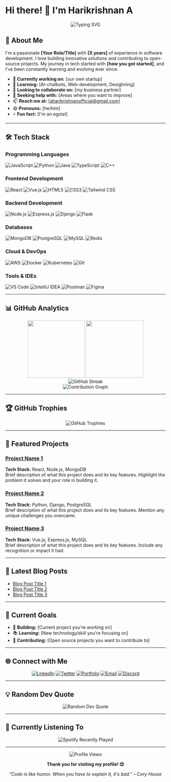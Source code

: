 # Hi there! 👋 I'm Harikrishnan A

<div align="center">
  <img src="https://readme-typing-svg.herokuapp.com?font=Fira+Code&pause=1000&color=2196F3&center=true&vCenter=true&width=435&lines=Full+Stack+Developer;Software+Engineer;Prompt+Engineer;Problem+Solver;Tech+Enthusiast" alt="Typing SVG" />
</div>

## 🚀 About Me

I'm a passionate **[Your Role/Title]** with **[X years]** of experience in software development. I love building innovative solutions and contributing to open-source projects. My journey in tech started with **[how you got started]**, and I've been constantly learning and evolving ever since.

- 🔭 **Currently working on:** [our own startup]
- 🌱 **Learning:** [AI-chatbots, Web-development, Desighning]
- 👯 **Looking to collaborate on:** [my business partner]
- 🤔 **Seeking help with:** [Areas where you want to improve]
- 📫 **Reach me at:** [aharikrishnanofficial@gmail.com]
- 😄 **Pronouns:** [he/him]
- ⚡ **Fun fact:** [I'm an egoist]

---

## 🛠️ Tech Stack

### Programming Languages
![JavaScript](https://img.shields.io/badge/JavaScript-F7DF1E?style=for-the-badge&logo=javascript&logoColor=black)
![Python](https://img.shields.io/badge/Python-3776AB?style=for-the-badge&logo=python&logoColor=white)
![Java](https://img.shields.io/badge/Java-ED8B00?style=for-the-badge&logo=java&logoColor=white)
![TypeScript](https://img.shields.io/badge/TypeScript-007ACC?style=for-the-badge&logo=typescript&logoColor=white)
![C++](https://img.shields.io/badge/C++-00599C?style=for-the-badge&logo=c%2B%2B&logoColor=white)

### Frontend Development
![React](https://img.shields.io/badge/React-20232A?style=for-the-badge&logo=react&logoColor=61DAFB)
![Vue.js](https://img.shields.io/badge/Vue.js-35495E?style=for-the-badge&logo=vue.js&logoColor=4FC08D)
![HTML5](https://img.shields.io/badge/HTML5-E34F26?style=for-the-badge&logo=html5&logoColor=white)
![CSS3](https://img.shields.io/badge/CSS3-1572B6?style=for-the-badge&logo=css3&logoColor=white)
![Tailwind CSS](https://img.shields.io/badge/Tailwind_CSS-38B2AC?style=for-the-badge&logo=tailwind-css&logoColor=white)

### Backend Development
![Node.js](https://img.shields.io/badge/Node.js-43853D?style=for-the-badge&logo=node.js&logoColor=white)
![Express.js](https://img.shields.io/badge/Express.js-404D59?style=for-the-badge)
![Django](https://img.shields.io/badge/Django-092E20?style=for-the-badge&logo=django&logoColor=white)
![Flask](https://img.shields.io/badge/Flask-000000?style=for-the-badge&logo=flask&logoColor=white)

### Databases
![MongoDB](https://img.shields.io/badge/MongoDB-4EA94B?style=for-the-badge&logo=mongodb&logoColor=white)
![PostgreSQL](https://img.shields.io/badge/PostgreSQL-316192?style=for-the-badge&logo=postgresql&logoColor=white)
![MySQL](https://img.shields.io/badge/MySQL-00000F?style=for-the-badge&logo=mysql&logoColor=white)
![Redis](https://img.shields.io/badge/Redis-DC382D?style=for-the-badge&logo=redis&logoColor=white)

### Cloud & DevOps
![AWS](https://img.shields.io/badge/Amazon_AWS-232F3E?style=for-the-badge&logo=amazon-aws&logoColor=white)
![Docker](https://img.shields.io/badge/Docker-2496ED?style=for-the-badge&logo=docker&logoColor=white)
![Kubernetes](https://img.shields.io/badge/Kubernetes-326CE5?style=for-the-badge&logo=kubernetes&logoColor=white)
![Git](https://img.shields.io/badge/Git-F05032?style=for-the-badge&logo=git&logoColor=white)

### Tools & IDEs
![VS Code](https://img.shields.io/badge/VS_Code-007ACC?style=for-the-badge&logo=visual-studio-code&logoColor=white)
![IntelliJ IDEA](https://img.shields.io/badge/IntelliJ_IDEA-000000?style=for-the-badge&logo=intellij-idea&logoColor=white)
![Postman](https://img.shields.io/badge/Postman-FF6C37?style=for-the-badge&logo=postman&logoColor=white)
![Figma](https://img.shields.io/badge/Figma-F24E1E?style=for-the-badge&logo=figma&logoColor=white)

---

## 📊 GitHub Analytics

<div align="center">
  <img height="180em" src="https://github-readme-stats.vercel.app/api?username=Harikrishnan120A&show_icons=true&theme=tokyonight&include_all_commits=true&count_private=true"/>
  <img height="180em" src="https://github-readme-stats.vercel.app/api/top-langs/?username=Harikrishnan120A&layout=compact&langs_count=8&theme=tokyonight"/>
</div>

<div align="center">
  <img src="https://github-readme-streak-stats.herokuapp.com/?user=Harikrishnan120A&theme=tokyonight" alt="GitHub Streak" />
</div>

<div align="center">
  <img src="https://github-readme-activity-graph.vercel.app/graph?username=Harikrishnan120A&theme=tokyo-night&area=true&hide_border=true" alt="Contribution Graph" />
</div>

---

## 🏆 GitHub Trophies

<div align="center">
  <img src="https://github-profile-trophy.vercel.app/?username=Harikrishnan120A&theme=tokyonight&no-frame=true&margin-w=15&margin-h=15&column=7" alt="GitHub Trophies" />
</div>

---

## 🚀 Featured Projects

### [Project Name 1](https://github.com/Harikrishnan120A/project-repo)
**Tech Stack:** React, Node.js, MongoDB  
Brief description of what this project does and its key features. Highlight the problem it solves and your role in building it.

### [Project Name 2](https://github.com/Harikrishnan120A/project-repo)
**Tech Stack:** Python, Django, PostgreSQL  
Brief description of what this project does and its key features. Mention any unique challenges you overcame.

### [Project Name 3](https://github.com/Harikrishnan120A/project-repo)
**Tech Stack:** Vue.js, Express.js, MySQL  
Brief description of what this project does and its key features. Include any recognition or impact it had.

---

## 📝 Latest Blog Posts
<!-- BLOG-POST-LIST:START -->
- [Blog Post Title 1](your-blog-link)
- [Blog Post Title 2](your-blog-link)
- [Blog Post Title 3](your-blog-link)
<!-- BLOG-POST-LIST:END -->

---

## 🎯 Current Goals

- 🔨 **Building:** [Current project you're working on]
- 📚 **Learning:** [New technology/skill you're focusing on]
- 🤝 **Contributing:** [Open source projects you want to contribute to]

---

## 🌐 Connect with Me

<div align="center">
  
[![LinkedIn](https://img.shields.io/badge/LinkedIn-0077B5?style=for-the-badge&logo=linkedin&logoColor=white)](https://linkedin.com/in/your-linkedin-username)
[![Twitter](https://img.shields.io/badge/Twitter-1DA1F2?style=for-the-badge&logo=twitter&logoColor=white)](https://twitter.com/your-twitter-username)
[![Portfolio](https://img.shields.io/badge/Portfolio-000000?style=for-the-badge&logo=About.me&logoColor=white)](https://your-portfolio-website.com)
[![Email](https://img.shields.io/badge/Email-D14836?style=for-the-badge&logo=gmail&logoColor=white)](mailto:your-email@example.com)
[![Discord](https://img.shields.io/badge/Discord-7289DA?style=for-the-badge&logo=discord&logoColor=white)](https://discord.gg/your-discord)

</div>

---

## 💡 Random Dev Quote

<div align="center">
  <img src="https://quotes-github-readme.vercel.app/api?type=horizontal&theme=tokyonight" alt="Random Dev Quote" />
</div>

---

## 🎵 Currently Listening To

<div align="center">
  <img src="https://spotify-recently-played-readme.vercel.app/api?user=your-spotify-username&count=1&unique=true" alt="Spotify Recently Played" />
</div>

---

<div align="center">
  <img src="https://komarev.com/ghpvc/?username=Harikrishnan120A&color=blue&style=flat-square&label=Profile+Views" alt="Profile Views" />
  
  **Thank you for visiting my profile! 😊**
  
  *"Code is like humor. When you have to explain it, it's bad." – Cory House*
</div>
